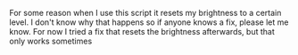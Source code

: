 For some reason when I use this script it resets my brightness to a certain level. I don't know why that happens so if anyone knows a fix, please let me know. For now I tried a fix that resets the brightness afterwards, but that only works sometimes
